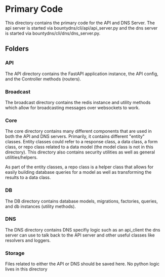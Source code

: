 # Primary Code

This directory contains the primary code for the API and DNS Server. The api server is started via bountydns/cli/api/api_server.py and the dns server is started via bountydns/cli/dns/dns_server.py.

## Folders

### API

The API directory contains the FastAPI application instance, the API config, and the Controller methods (routers).

### Broadcast

The broadcast directory contains the redis instance and utility methods which allow for broadcasting messages over websockets to work.

### Core

The core directory contains many different components that are used in both the API and DNS servers. Primarily, it contains different "entity" classes. Entity classes could refer to a response class, a data class, a form class, or repo class related to a data model (the model class is not in this directory). This directory also contains security utilities as well as general utilities/helpers.

As part of the entity classes, a repo class is a helper class that allows for easily building database queries for a model as well as transforming the results to a data class.

### DB

The DB directory contains database models, migrations, factories, queries, and db instances (utility methods).

### DNS

The DNS directory contains DNS specifiy logic such as an api_client the dns server can use to talk back to the API server and other useful classes like resolvers and loggers.

### Storage

Files related to either the API or DNS should be saved here. No python logic lives in this directory
